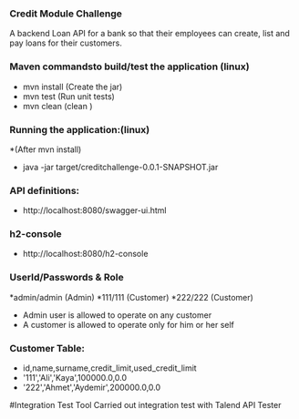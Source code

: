 ### Credit Module Challenge

A backend Loan API for a bank so that their employees can 
create, list and pay loans for their customers.

### Maven commandsto build/test the application (linux)
* mvn install (Create the jar) 
* mvn test    (Run unit tests) 
* mvn clean   (clean )

### Running the application:(linux)
*(After mvn install)
* java -jar target/creditchallenge-0.0.1-SNAPSHOT.jar

### API definitions:
* http://localhost:8080/swagger-ui.html

### h2-console
* http://localhost:8080/h2-console 

### UserId/Passwords & Role
*admin/admin (Admin)
*111/111     (Customer)
*222/222     (Customer)
* Admin user is allowed to operate on any customer
* A customer is allowed to operate only for him or her self    

### Customer Table:
* id,name,surname,credit_limit,used_credit_limit
* '111','Ali','Kaya',100000.0,0.0 
* '222','Ahmet','Aydemir',200000.0,0.0

#Integration Test Tool
Carried out integration test with Talend API Tester
